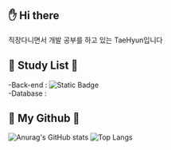:hand: Hi there
-
직장다니면서 개발 공부를 하고 있는 TaeHyun입니다

:running: Study List :running:
-

  -Back-end : ![Static Badge](https://img.shields.io/badge/Python-%233776AB?style=flat-square&logo=Python&logoColor=%23FFFFFF) <br>
  -Database : 
 
:hatching_chick: My Github :hatching_chick:
-

![Anurag's GitHub stats](https://github-readme-stats.vercel.app/api?username=boiled-music&show_icons=true&theme=onedark)
![Top Langs](https://github-readme-stats.vercel.app/api/top-langs/?username=boiled-music&show_icons=true&theme=onedark&card_width=470)
